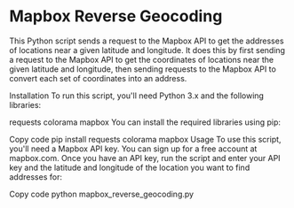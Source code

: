 

<h1>Mapbox Reverse Geocoding</h1>


This Python script sends a request to the Mapbox API to get the addresses of locations near a given latitude and longitude. It does this by first sending a request to the Mapbox API to get the coordinates of locations near the given latitude and longitude, then sending requests to the Mapbox API to convert each set of coordinates into an address.

Installation
To run this script, you'll need Python 3.x and the following libraries:

requests
colorama
mapbox
You can install the required libraries using pip:

Copy code
pip install requests colorama mapbox
Usage
To use this script, you'll need a Mapbox API key. You can sign up for a free account at mapbox.com. Once you have an API key, run the script and enter your API key and the latitude and longitude of the location you want to find addresses for:

Copy code
python mapbox_reverse_geocoding.py
